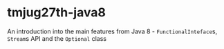 # tmjug27th-java8

An introduction into the main features from Java 8 - `FunctionalInteface`s, `Stream`s API and the `Optional` class
